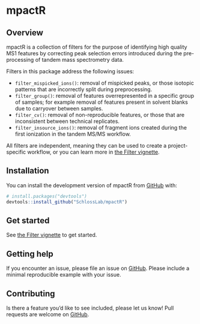 
<!-- README.md is generated from README.Rmd. Please edit that file -->

# mpactR

<!-- badges: start -->
<!-- badges: end -->

## Overview

mpactR is a collection of filters for the purpose of identifying high
quality MS1 features by correcting peak selection errors introduced
during the pre-processing of tandem mass spectrometry data.

Filters in this package address the following issues:

- `filter_mispicked_ions()`: removal of mispicked peaks, or those
  isotopic patterns that are incorrectly split during preprocessing.
- `filter_group()`: removal of features overrepresented in a specific
  group of samples; for example removal of features present in solvent
  blanks due to carryover between samples.
- `filter_cv()`: removal of non-reproducible features, or those that are
  inconsistent between technical replicates.
- `filter_insource_ions()`: removal of fragment ions created during the
  first ionization in the tandem MS/MS workflow.

All filters are independent, meaning they can be used to create a
project-specific workflow, or you can learn more in [the Filter
vignette](articles/filter2.html).

## Installation

You can install the development version of mpactR from
[GitHub](https://github.com/SchlossLab/mpactR) with:

``` r
# install.packages("devtools")
devtools::install_github("SchlossLab/mpactR")
```

## Get started

See [the Filter vignette](articles/filter2.html) to get started.

## Getting help

If you encounter an issue, please file an issue on
[GitHub](https://github.com/SchlossLab/mpactR/issues). Please include a
minimal reproducible example with your issue.

## Contributing

Is there a feature you’d like to see included, please let us know! Pull
requests are welcome on
[GitHub](https://github.com/SchlossLab/mpactR/pulls).
